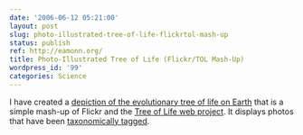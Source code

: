 ```yaml
---
date: '2006-06-12 05:21:00'
layout: post
slug: photo-illustrated-tree-of-life-flickrtol-mash-up
status: publish
ref: http://eamonn.org/
title: Photo-Illustrated Tree of Life (Flickr/TOL Mash-Up)
wordpress_id: '99'
categories: Science
---
```


I have created a [depiction of the evolutionary tree of life on Earth](http://eamonn.org/) that is a simple mash-up of Flickr and the [Tree of Life web project](http://tolweb.org/).  It displays photos that have been [taxonomically tagged](http://www.flickr.com/groups/treeoflife/).
